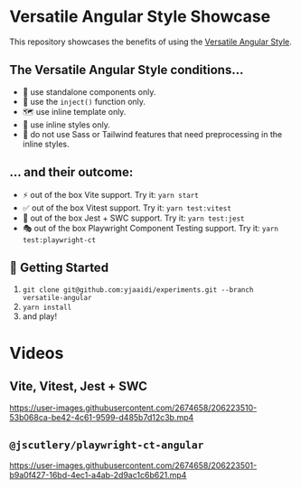 # Versatile Angular Style Showcase

This repository showcases the benefits of using the [Versatile Angular Style](https://marmicode.io/blog/versatile-angular).

## The Versatile Angular Style conditions...
- 🎒 use standalone components only.
- 💉 use the `inject()` function only.
- 🗺 use inline template only.
- 🎨 use inline styles only.
- 🎨 do not use Sass or Tailwind features that need preprocessing in the inline styles.

## ... and their outcome:
- ⚡️ out of the box Vite support. Try it: `yarn start`
- ✅ out of the box Vitest support. Try it: `yarn test:vitest`
- 🦀 out of the box Jest + SWC support. Try it: `yarn test:jest`
- 🎭 out of the box Playwright Component Testing support. Try it: `yarn test:playwright-ct`

## 🚀 Getting Started
1. `git clone git@github.com:yjaaidi/experiments.git --branch versatile-angular`
2. `yarn install`
3. and play!


# Videos

## Vite, Vitest, Jest + SWC

https://user-images.githubusercontent.com/2674658/206223510-53b068ca-be42-4c61-9599-d485b7d12c3b.mp4

## `@jscutlery/playwright-ct-angular`

https://user-images.githubusercontent.com/2674658/206223501-b9a0f427-16bd-4ec1-a4ab-2d9ac1c6b621.mp4

